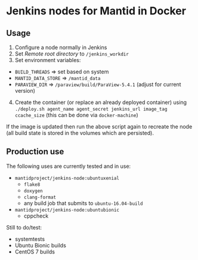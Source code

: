 # Jenkins nodes for Mantid in Docker

## Usage

1. Configure a node normally in Jenkins
2. Set *Remote root directory* to `/jenkins_workdir`
3. Set environment variables:
  - `BUILD_THREADS` => set based on system
  - `MANTID_DATA_STORE` => `/mantid_data`
  - `PARAVIEW_DIR` => `/paraview/build/ParaView-5.4.1` (adjust for current version)
4. Create the container (or replace an already deployed container) using
   `./deploy.sh agent_name agent_secret jenkins_url image_tag ccache_size` (this can be done
   via `docker-machine`)

If the image is updated then run the above script again to recreate the node
(all build state is stored in the volumes which are persisted).

## Production use

The following uses are currently tested and in use:

- `mantidproject/jenkins-node:ubuntuxenial`
  - `flake8`
  - `doxygen`
  - `clang-format`
  - any build job that submits to `ubuntu-16.04-build`
- `mantidproject/jenkins-node:ubuntubionic`
  - cppcheck

Still to do/test:

- systemtests
- Ubuntu Bionic builds
- CentOS 7 builds
